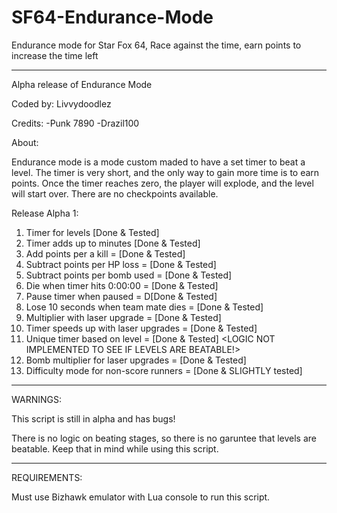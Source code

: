 # SF64-Endurance-Mode
Endurance mode for Star Fox 64, Race against the time, earn points to increase the time left

___

Alpha release of Endurance Mode

Coded by: Livvydoodlez

Credits:
    -Punk 7890
    -Drazil100
    
    
About:

Endurance mode is a mode custom maded to have a set timer to beat a level. The timer is very short, and the only way to gain more time is to earn points. Once the timer reaches zero, the player will explode, and the level will start over. There are no checkpoints available.


Release Alpha 1:

  1. Timer for levels [Done & Tested]
  2. Timer adds up to minutes [Done & Tested]
  3. Add points per a kill = [Done & Tested]
  4. Subtract points per HP loss = [Done & Tested]
  5. Subtract points per bomb used = [Done & Tested]
  6. Die when timer hits 0:00:00 = [Done & Tested]
  7. Pause timer when paused = D[Done & Tested]
  8. Lose 10 seconds when team mate dies = [Done & Tested]
  9. Multiplier with laser upgrade = [Done & Tested]
  10. Timer speeds up with laser upgrades = [Done & Tested]
  11. Unique timer based on level = [Done & Tested] <LOGIC NOT IMPLEMENTED TO SEE IF LEVELS ARE BEATABLE!>
  12. Bomb multiplier for laser upgrades = [Done & Tested]
  13. Difficulty mode for non-score runners = [Done & SLIGHTLY tested]
  
  
___


WARNINGS:

This script is still in alpha and has bugs!

There is no logic on beating stages, so there is no garuntee that levels are beatable. Keep that in mind while using this script.

___

REQUIREMENTS:

Must use Bizhawk emulator with Lua console to run this script.
